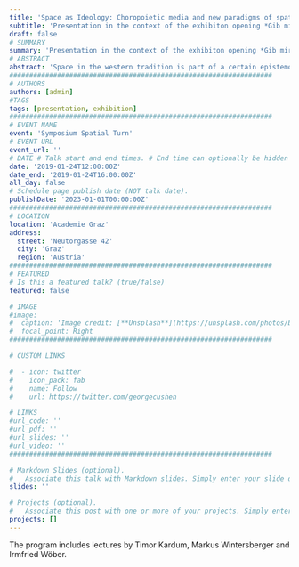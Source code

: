```yaml
---
title: 'Space as Ideology: Choropoietic media and new paradigms of spatiality'
subtitle: 'Presentation in the context of the exhibiton opening *Gib mir Raum* by FH Joanneum.'
draft: false
# SUMMARY
summary: 'Presentation in the context of the exhibiton opening *Gib mir Raum* by FH Joanneum. Graz, 2019'
# ABSTRACT 
abstract: 'Space in the western tradition is part of a certain epistemology. From Greek mathematics to Renaissance perspective, the understanding of space has been conditioned by the evolution of science before becoming a deeply rooted cultural “belief.” Contemporary media however, bring about new paradigms in the field of spatial arts, challenging existing traditional and disciplinary conceptions of space. Tracing a brief archeology of the evolution of spatial concepts, and drawing from architecture, videogames and virtual reality, this talk intends to discuss the aesthetic potential of contemporary “choropoietic media.”'
##################################################################
# AUTHORS 
authors: [admin]
#TAGS
tags: [presentation, exhibition]
##################################################################
# EVENT NAME 
event: 'Symposium Spatial Turn'
# EVENT URL 
event_url: ''
# DATE # Talk start and end times. # End time can optionally be hidden by prefixing the line with `#`.
date: '2019-01-24T12:00:00Z'
date_end: '2019-01-24T16:00:00Z'
all_day: false
# Schedule page publish date (NOT talk date).
publishDate: '2023-01-01T00:00:00Z'
##################################################################
# LOCATION 
location: 'Academie Graz'
address:
  street: 'Neutorgasse 42'
  city: 'Graz'
  region: 'Austria'
##################################################################
# FEATURED
# Is this a featured talk? (true/false)
featured: false

# IMAGE 
#image:
#  caption: 'Image credit: [**Unsplash**](https://unsplash.com/photos/bzdhc5b3Bxs)'
#  focal_point: Right
##################################################################

# CUSTOM LINKS 

#  - icon: twitter
#    icon_pack: fab
#    name: Follow
#    url: https://twitter.com/georgecushen

# LINKS 
#url_code: ''
#url_pdf: ''
#url_slides: ''
#url_video: ''
##################################################################

# Markdown Slides (optional).
#   Associate this talk with Markdown slides. Simply enter your slide deck's filename without extension. Otherwise, set `slides = ""`.
slides: ''

# Projects (optional).
#   Associate this post with one or more of your projects. Simply enter your project's folder or file name without extension. Otherwise, set `projects = []`.
projects: []
---
```


The program includes lectures by Timor Kardum, Markus Wintersberger and Irmfried Wöber.

<!--
Symposium Spatial Turn [[x](https://www.facebook.com/events/553650948484862/)]  
Gib mir Raum [[x](https://www.gibmirraum.at/)]
-->